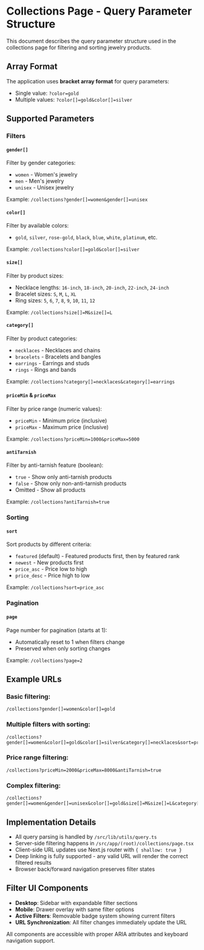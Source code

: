 # Collections Page - Query Parameter Structure

This document describes the query parameter structure used in the collections page for filtering and sorting jewelry products.

## Array Format

The application uses **bracket array format** for query parameters:

- Single value: `?color=gold`
- Multiple values: `?color[]=gold&color[]=silver`

## Supported Parameters

### Filters

#### `gender[]`

Filter by gender categories:

- `women` - Women's jewelry
- `men` - Men's jewelry
- `unisex` - Unisex jewelry

Example: `/collections?gender[]=women&gender[]=unisex`

#### `color[]`

Filter by available colors:

- `gold`, `silver`, `rose-gold`, `black`, `blue`, `white`, `platinum`, etc.

Example: `/collections?color[]=gold&color[]=silver`

#### `size[]`

Filter by product sizes:

- Necklace lengths: `16-inch`, `18-inch`, `20-inch`, `22-inch`, `24-inch`
- Bracelet sizes: `S`, `M`, `L`, `XL`
- Ring sizes: `5`, `6`, `7`, `8`, `9`, `10`, `11`, `12`

Example: `/collections?size[]=M&size[]=L`

#### `category[]`

Filter by product categories:

- `necklaces` - Necklaces and chains
- `bracelets` - Bracelets and bangles
- `earrings` - Earrings and studs
- `rings` - Rings and bands

Example: `/collections?category[]=necklaces&category[]=earrings`

#### `priceMin` & `priceMax`

Filter by price range (numeric values):

- `priceMin` - Minimum price (inclusive)
- `priceMax` - Maximum price (inclusive)

Example: `/collections?priceMin=1000&priceMax=5000`

#### `antiTarnish`

Filter by anti-tarnish feature (boolean):

- `true` - Show only anti-tarnish products
- `false` - Show only non-anti-tarnish products
- Omitted - Show all products

Example: `/collections?antiTarnish=true`

### Sorting

#### `sort`

Sort products by different criteria:

- `featured` (default) - Featured products first, then by featured rank
- `newest` - New products first
- `price_asc` - Price low to high
- `price_desc` - Price high to low

Example: `/collections?sort=price_asc`

### Pagination

#### `page`

Page number for pagination (starts at 1):

- Automatically reset to 1 when filters change
- Preserved when only sorting changes

Example: `/collections?page=2`

## Example URLs

### Basic filtering:

```
/collections?gender[]=women&color[]=gold
```

### Multiple filters with sorting:

```
/collections?gender[]=women&color[]=gold&color[]=silver&category[]=necklaces&sort=price_asc
```

### Price range filtering:

```
/collections?priceMin=2000&priceMax=8000&antiTarnish=true
```

### Complex filtering:

```
/collections?gender[]=women&gender[]=unisex&color[]=gold&size[]=M&size[]=L&category[]=bracelets&priceMin=1000&priceMax=5000&antiTarnish=true&sort=newest
```

## Implementation Details

- All query parsing is handled by `/src/lib/utils/query.ts`
- Server-side filtering happens in `/src/app/(root)/collections/page.tsx`
- Client-side URL updates use Next.js router with `{ shallow: true }`
- Deep linking is fully supported - any valid URL will render the correct filtered results
- Browser back/forward navigation preserves filter states

## Filter UI Components

- **Desktop**: Sidebar with expandable filter sections
- **Mobile**: Drawer overlay with same filter options
- **Active Filters**: Removable badge system showing current filters
- **URL Synchronization**: All filter changes immediately update the URL

All components are accessible with proper ARIA attributes and keyboard navigation support.
